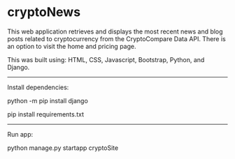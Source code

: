 # cryptoNews

This web application retrieves and displays the most recent news and blog posts related to cryptocurrency from the CryptoCompare Data API. There is an option to visit the home and pricing page. 

This was built using: HTML, CSS, Javascript, Bootstrap, Python, and Django.
_____________________
Install dependencies: 

python -m pip install django

pip install requirements.txt
_____________________
Run app: 

python manage.py startapp cryptoSite

